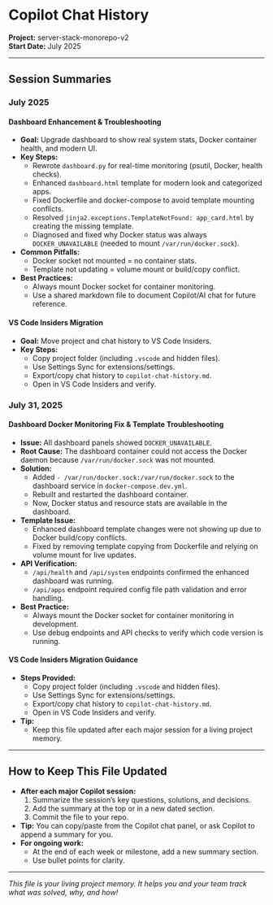 # Copilot Chat History

**Project:** server-stack-monorepo-v2  
**Start Date:** July 2025

---

## Session Summaries

### July 2025

#### Dashboard Enhancement & Troubleshooting
- **Goal:** Upgrade dashboard to show real system stats, Docker container health, and modern UI.
- **Key Steps:**
  - Rewrote `dashboard.py` for real-time monitoring (psutil, Docker, health checks).
  - Enhanced `dashboard.html` template for modern look and categorized apps.
  - Fixed Dockerfile and docker-compose to avoid template mounting conflicts.
  - Resolved `jinja2.exceptions.TemplateNotFound: app_card.html` by creating the missing template.
  - Diagnosed and fixed why Docker status was always `DOCKER_UNAVAILABLE` (needed to mount `/var/run/docker.sock`).
- **Common Pitfalls:**
  - Docker socket not mounted = no container stats.
  - Template not updating = volume mount or build/copy conflict.
- **Best Practices:**
  - Always mount Docker socket for container monitoring.
  - Use a shared markdown file to document Copilot/AI chat for future reference.

#### VS Code Insiders Migration
- **Goal:** Move project and chat history to VS Code Insiders.
- **Key Steps:**
  - Copy project folder (including `.vscode` and hidden files).
  - Use Settings Sync for extensions/settings.
  - Export/copy chat history to `copilot-chat-history.md`.
  - Open in VS Code Insiders and verify.

### July 31, 2025

#### Dashboard Docker Monitoring Fix & Template Troubleshooting
- **Issue:** All dashboard panels showed `DOCKER_UNAVAILABLE`.
- **Root Cause:** The dashboard container could not access the Docker daemon because `/var/run/docker.sock` was not mounted.
- **Solution:**
  - Added `- /var/run/docker.sock:/var/run/docker.sock` to the dashboard service in `docker-compose.dev.yml`.
  - Rebuilt and restarted the dashboard container.
  - Now, Docker status and resource stats are available in the dashboard.
- **Template Issue:**
  - Enhanced dashboard template changes were not showing up due to Docker build/copy conflicts.
  - Fixed by removing template copying from Dockerfile and relying on volume mount for live updates.
- **API Verification:**
  - `/api/health` and `/api/system` endpoints confirmed the enhanced dashboard was running.
  - `/api/apps` endpoint required config file path validation and error handling.
- **Best Practice:**
  - Always mount the Docker socket for container monitoring in development.
  - Use debug endpoints and API checks to verify which code version is running.

#### VS Code Insiders Migration Guidance
- **Steps Provided:**
  - Copy project folder (including `.vscode` and hidden files).
  - Use Settings Sync for extensions/settings.
  - Export/copy chat history to `copilot-chat-history.md`.
  - Open in VS Code Insiders and verify.
- **Tip:**
  - Keep this file updated after each major session for a living project memory.

---

## How to Keep This File Updated

- **After each major Copilot session:**
  1. Summarize the session’s key questions, solutions, and decisions.
  2. Add the summary at the top or in a new dated section.
  3. Commit the file to your repo.
- **Tip:** You can copy/paste from the Copilot chat panel, or ask Copilot to append a summary for you.
- **For ongoing work:**
  - At the end of each week or milestone, add a new summary section.
  - Use bullet points for clarity.

---

*This file is your living project memory. It helps you and your team track what was solved, why, and how!*
